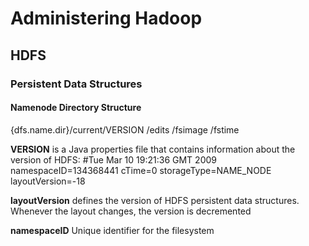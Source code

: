 # Administering Hadoop
## HDFS
### Persistent Data Structures
#### Namenode Directory Structure

  {dfs.name.dir}/current/VERSION
 						/edits
						/fsimage
						/fstime

**VERSION** is a Java properties file that contains information about the version of HDFS:
	#Tue Mar 10 19:21:36 GMT 2009
	namespaceID=134368441
	cTime=0
	storageType=NAME_NODE
	layoutVersion=-18

**layoutVersion** defines the version of HDFS persistent data structures. Whenever the layout changes, the version is decremented

**namespaceID** Unique identifier for the filesystem